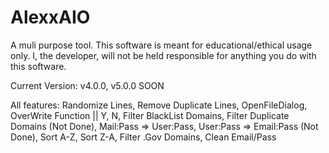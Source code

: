 # AlexxAIO
A muli purpose tool. This software is meant for educational/ethical usage only. I, the developer, will not be held responsible for anything you do with this software.

Current Version: v4.0.0, v5.0.0 SOON

All features: Randomize Lines,
              Remove Duplicate Lines,
              OpenFileDialog,
              OverWrite Function || Y, N,
              Filter BlackList Domains,
              Filter Duplicate Domains (Not Done),
              Mail:Pass => User:Pass,
              User:Pass => Email:Pass (Not Done),
              Sort A-Z,
              Sort Z-A,
              Filter .Gov Domains,
              Clean Email/Pass
